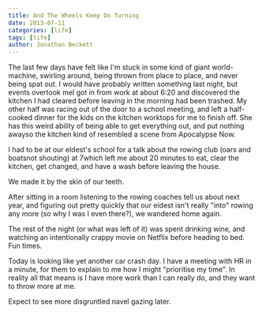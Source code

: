 ```yaml
---
title: And The Wheels Keep On Turning
date: 2013-07-11
categories: [life]
tags: [life]
author: Jonathan Beckett
---
```


The last few days have felt like I'm stuck in some kind of giant world-machine, swirling around, being thrown from place to place, and never being spat out. I would have probably written something last night, but events overtook meI got in from work at about 6:20 and discovered the kitchen I had cleared before leaving in the morning had been trashed. My other half was racing out of the door to a school meeting, and left a half-cooked dinner for the kids on the kitchen worktops for me to finish off. She has this weird ability of being able to get everything out, and put nothing awayso the kitchen kind of resembled a scene from Apocalypse Now.

I had to be at our eldest's school for a talk about the rowing club (oars and boatsnot shouting) at 7which left me about 20 minutes to eat, clear the kitchen, get changed, and have a wash before leaving the house.

We made it by the skin of our teeth.

After sitting in a room listening to the rowing coaches tell us about next year, and figuring out pretty quickly that our eldest isn't really "into" rowing any more (so why I was I even there?), we wandered home again.

The rest of the night (or what was left of it) was spent drinking wine, and watching an intentionally crappy movie on Netflix before heading to bed. Fun times.

Today is looking like yet another car crash day. I have a meeting with HR in a minute, for them to explain to me how I might "prioritise my time". In reality all that means is I have more work than I can really do, and they want to throw more at me.

Expect to see more disgruntled navel gazing later.
